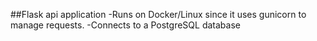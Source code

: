 ##Flask api application
 -Runs on Docker/Linux since it uses gunicorn to manage requests.
 -Connects to a PostgreSQL database
 
